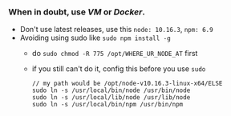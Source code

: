 ### When in doubt, use *VM* or *Docker*.
- Don't use latest releases, use this ```node: 10.16.3```, ```npm: 6.9```
- Avoiding using sudo like ```sudo npm install -g```
    - do ```sudo chmod -R 775 /opt/WHERE_UR_NODE_AT``` first
    - if you still can't do it, config this before you use ```sudo```
        
        ```
        // my path would be /opt/node-v10.16.3-linux-x64/ELSE
        sudo ln -s /usr/local/bin/node /usr/bin/node
        sudo ln -s /usr/local/lib/node /usr/lib/node
        sudo ln -s /usr/local/bin/npm /usr/bin/npm
        ```